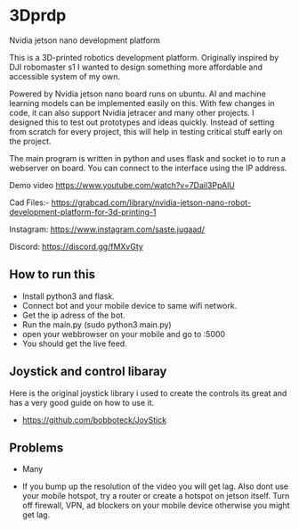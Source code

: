 # 3Dprdp
Nvidia jetson nano development platform

This is a 3D-printed robotics development platform. Originally inspired by DJI robomaster s1 I wanted to design something more affordable and accessible system of my own. 

Powered by Nvidia jetson nano board runs on ubuntu. AI and machine learning models can be implemented easily on this. With few changes in code, it can also support Nvidia jetracer and many other projects. I designed this to test out prototypes and ideas quickly. Instead of setting from scratch for every project, this will help in testing critical stuff early on the project.

The main program is written in python and uses flask and socket io to run a webserver on board. You can connect to the interface using the IP address.

Demo video
https://www.youtube.com/watch?v=7Dail3PpAlU

Cad Files:-
https://grabcad.com/library/nvidia-jetson-nano-robot-development-platform-for-3d-printing-1

Instagram:
https://www.instagram.com/saste.jugaad/

Discord:
https://discord.gg/fMXvGty

## How to run this 

- Install python3 and flask.
- Connect bot and your mobile device to same wifi network.
- Get the ip adress of the bot.
- Run the main.py (sudo python3 main.py)
- open your webbrowser on your mobile and go to <ipadressofbot>:5000
- You should get the live feed.

## Joystick and control libaray

Here is the original joystick library i used to create the controls its great and has a very good guide on how to use it.

- https://github.com/bobboteck/JoyStick

## Problems

- Many

- If you bump up the resolution of the video you will get lag. Also dont use your mobile hotspot, try a router or create a hotspot on jetson itself. 
Turn off firewall, VPN, ad blockers on your mobile device otherwise you might get lag.
